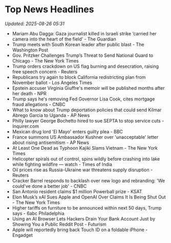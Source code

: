# Top News Headlines

_Updated: 2025-08-26 05:31_

- Mariam Abu Dagga: Gaza journalist killed in Israeli strike ‘carried her camera into the heart of the field’ - The Guardian
- Trump meets with South Korean leader after public blast - The Washington Post
- Gov. Pritzker Challenges Trump’s Threat to Send National Guard to Chicago - The New York Times
- Trump orders crackdown on US flag burning and desecration, raising free speech concern - Reuters
- Republicans try again to block California redistricting plan from November ballot - Los Angeles Times
- Epstein accuser Virginia Giuffre's memoir will be published months after her death - NPR
- Trump says he's removing Fed Governor Lisa Cook, cites mortgage fraud allegations - CNBC
- What to know about Trump deportation policies that could send Kilmar Abrego Garcia to Uganda - AP News
- Philly lawyer George Bochetto hired to sue SEPTA to stop service cuts - Inquirer.com
- Mexican drug lord 'El Mayo' enters guilty plea - BBC
- France summons US Ambassador Kushner over 'unacceptable' letter about rising antisemitism - AP News
- At Least One Dead as Typhoon Kajiki Slams Vietnam - The New York Times
- Helicopter spirals out of control, spins wildly before crashing into lake while fighting wildfire — watch - Times of India
- Oil prices rise as Russia-Ukraine war threatens supply disruption - Reuters
- Cracker Barrel responds to backlash over new logo and rebranding: 'We could've done a better job' - CNBC
- San Antonio resident claims $1 million Powerball prize - KSAT
- Elon Musk’s xAI Sues Apple and OpenAI Over Claims It Is Being Shut Out - The New York Times
- Higher tariffs on furniture to be announced within next 50 days, Trump says - 6abc Philadelphia
- Using an AI Browser Lets Hackers Drain Your Bank Account Just by Showing You a Public Reddit Post - Futurism
- Apple will reportedly bring back Touch ID on a foldable iPhone - Engadget